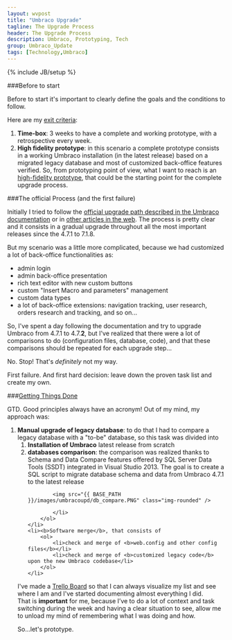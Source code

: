 ```yaml
---
layout: wvpost
title: "Umbraco Upgrade"
tagline: The Upgrade Process
header: The Upgrade Process
description: Umbraco, Prototyping, Tech
group: Umbraco_Update
tags: [Technology,Umbraco]
---
```

{% include JB/setup %}

###Before to start

Before to start it's important to clearly define the goals and the conditions to follow.

Here are my <a href="http://en.wikipedia.org/wiki/Exit-criteria" target="_blank">exit criteria</a>:

1. **Time-box**: 3 weeks to have a complete and working prototype, with a retrospective every week. 
2. **High fidelity prototype**: in this scenario a complete prototype consists in a working Umbraco installation (in the latest release) based on a migrated legacy database and most of customized back-office features verified. So, from prototyping point of view, what I want to reach is an <a href="http://www.svpg.com/high-fidelity-prototypes/" target="_blank">high-fidelity prototype</a>, that could be the starting point for the complete upgrade process.


###The official Process (and the first failure)

Initially I tried to follow the <a href="http://our.umbraco.org/documentation/Installation/Upgrading/version-specific" target="_blank">official upgrade path described in the Umbraco documentation</a> or in <a href="http://www.blix.co/blog/2014/6/5/follow-the-path-upgrading-umbraco-from-v4-to-v7.aspx" target="_blank">other articles in the web</a>. The process is pretty clear and it consists in a gradual upgrade throughout all the most important releases since the 4.7.1 to 7.1.8. 

But my scenario was a little more complicated, because we had customized a lot of back-office functionalities as:

- admin login
- admin back-office presentation
- rich text editor with new custom buttons
- custom "Insert Macro and parameters" management
- custom data types
- a lot of back-office extensions: navigation tracking, user research, orders research and tracking, and so on...

So, I've spent a day following the documentation and try to upgrade Umbraco from 4.7.1 to 4.7.**2**, but I've realized that there were a lot of comparisons to do (configuration files, database, code), and that these comparisons should be repeated for each upgrade step...

No. Stop! That's _definitely_ not my way.

First failure. And first hard decision: leave down the proven task list and create my own.

###<a href="http://gettingthingsdone.com/" target="_blank">Getting Things Done</a> 

GTD. Good principles always have an acronym!
Out of my mind, my approach was:
<ol>
	<li><b>Manual upgrade of legacy database</b>: to do that I had to compare a legacy database with a "to-be" database, so this task was divided into
		<ol>
			<li><b>Installation of Umbraco</b> latest release from scratch</li>
			<li><b>databases comparison</b>: the comparison was realized thanks to Schema and Data Compare features offered by SQL Server Data Tools (SSDT) integrated in Visual Studio 2013. The goal is to create a SQL script to migrate database schema and data from Umbraco 4.7.1 to the latest release<br/>
						
			<img src="{{ BASE_PATH }}/images/umbracoupd/db_compare.PNG" class="img-rounded" />
			
			</li>
		</ol>
	</li>
	<li><b>Software merge</b>, that consists of
		<ol>
			<li>check and merge of <b>web.config and other config files</b></li>
			<li>check and merge of <b>customized legacy code</b> upon the new Umbraco codebase</li>
		</ol>
	</li>
</ol>

I've made a <a href="https://trello.com/" target="_blank">Trello Board</a> so that I can always visualize my list and see where I am and I've started documenting almost everything I did. <br/>
That is **important** for me, because I’ve to do a lot of context and task switching during the week and having a clear situation to see, allow me to unload my mind of remembering what I was doing and how.

So...let's prototype.


